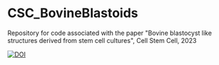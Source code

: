 # CSC_BovineBlastoids
Repository for code associated with the paper "Bovine blastocyst like structures derived from stem cell cultures", Cell Stem Cell, 2023

[![DOI](https://zenodo.org/badge/621971807.svg)](https://zenodo.org/badge/latestdoi/621971807)

